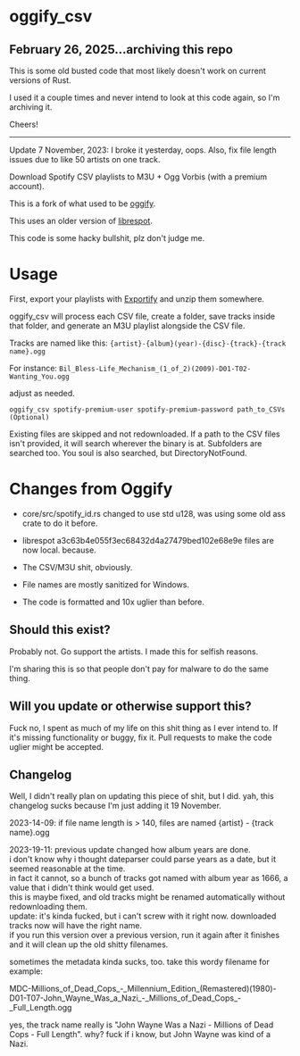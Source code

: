# oggify_csv

## February 26, 2025...archiving this repo

This is some old busted code that most likely doesn't work on current versions of Rust.

I used it a couple times and never intend to look at this code again, so I'm archiving it.

Cheers!

-------------------------------
Update 7 November, 2023:  I broke it yesterday, oops.  Also, fix file length issues due to like 50 artists on one track.

Download Spotify CSV playlists to M3U + Ogg Vorbis (with a premium account).

This is a fork of what used to be [oggify](https://github.com/pisto/oggify).

This uses an older version of [librespot](https://github.com/librespot-org/librespot).

This code is some hacky bullshit, plz don't judge me.

# Usage
First, export your playlists with [Exportify](https://watsonbox.github.io/exportify/) and unzip them somewhere.

oggify_csv will process each CSV file,
create a folder, save tracks inside that folder,
and generate an M3U playlist alongside the CSV file.

Tracks are named like this: `{artist}-{album}(year)-{disc}-{track}-{track name}.ogg`

For instance: `Bil_Bless-Life_Mechanism_(1_of_2)(2009)-D01-T02-Wanting_You.ogg`

adjust as needed.

```
oggify_csv spotify-premium-user spotify-premium-password path_to_CSVs (Optional)
```
Existing files are skipped and not redownloaded.
If a path to the CSV files isn't provided, it will search wherever the binary is at.
Subfolders are searched too.
You soul is also searched, but DirectoryNotFound.

# Changes from Oggify
* core/src/spotify_id.rs changed to use std u128, was using some old ass crate to do it before.

* librespot a3c63b4e055f3ec68432d4a27479bed102e68e9e files are now local. because.

* The CSV/M3U shit, obviously.

* File names are mostly sanitized for Windows.

* The code is formatted and 10x uglier than before.

## Should this exist?
Probably not.  Go support the artists.  I made this for selfish reasons.

I'm sharing this is so that people don't pay for malware to do the same thing.

## Will you update or otherwise support this?
Fuck no, I spent as much of my life on this shit thing as I ever intend to.
If it's missing functionality or buggy, fix it.
Pull requests to make the code uglier might be accepted.

## Changelog

Well, I didn't really plan on updating this piece of shit, but I did. yah, this changelog sucks because I'm just adding it 19 November.

2023-14-09:
if file name length is > 140, files are named {artist} - {track name}.ogg  

2023-19-11:
previous update changed how album years are done.  
i don't know why i thought dateparser could parse years as a date, but it seemed reasonable at the time.  
in fact it cannot, so a bunch of tracks got named with album year as 1666, a value that i didn't think would get used.  
this is maybe fixed, and old tracks might be renamed automatically without redownloading them.  
update: it's kinda fucked, but i can't screw with it right now.  downloaded tracks now will have the right name.  
if you run this version over a previous version, run it again after it finishes and it will clean up the old shitty filenames.

sometimes the metadata kinda sucks, too. take this wordy filename for example:  

MDC-Millions_of_Dead_Cops_-\_Millennium_Edition_(Remastered)(1980)-D01-T07-John_Wayne_Was_a_Nazi\_-\_Millions_of_Dead_Cops\_-_Full_Length.ogg  

yes, the track name really is "John Wayne Was a Nazi - Millions of Dead Cops - Full Length".  why? fuck if i know, but John Wayne was kind of a Nazi.

